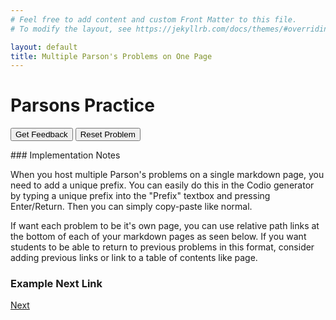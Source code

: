 ```yaml
---
# Feel free to add content and custom Front Matter to this file.
# To modify the layout, see https://jekyllrb.com/docs/themes/#overriding-theme-defaults

layout: default
title: Multiple Parson's Problems on One Page
---
```

# Parsons Practice

<div id="sortableTrash" class="sortable-code"></div> 
<div id="sortable" class="sortable-code"></div> 
<div style="clear:both;"></div> 
<p> 
    <input id="feedbackLink" value="Get Feedback" type="button" /> 
    <input id="newInstanceLink" value="Reset Problem" type="button" /> 
</p> 
<script type="text/javascript"> 
(function(){
  var initial = "import random\n" +
    "lost = False \nscore = 0\n" +
    "print(&quot;Welcome to Twisted Guess the Number!&quot;) \nprint(&quot;You&#039;ll be presented with two numbers and asked to guess the third,&quot;) \nprint(&quot;which will either be the sum of the two,&quot;) \nprint(&quot;the multiple of the two,&quot;) \nprint(&quot;or the second subtracted from the first.&quot;)\n" +
    "while not lost:\n" +
    "    number1 = random.randint(1, 11)\nnumber2 = random.randint(1, 11)\noption = random.randint(1, 3)\n" +
    "    if option == 1:\n" +
    "        answer = number1 + number2\n" +
    "    elif option == 2:\n" +
    "        answer = number1 - number2\n" +
    "    else:\n" +
    "        answer = number1 * number2\n" +
    "    print(&quot;The first number is:&quot;, number1) \nprint(&quot;The second number is:&quot;, number2)\n" +
    "    guess = int(input(&quot;Take a guess at the third number: &quot;))\n" +
    "    if guess == answer:\n" +
    "        score += 1 \nprint(&quot;You were right! Your score is now:&quot;, score)\n" +
    "    else:\n" +
    "        print(&quot;Incorrect! The answer was actually:&quot;, answer) \nprint(&quot;Your final score is:&quot;, score) \nlost = True \nprint()\n";
  var parsonsPuzzle = new ParsonsWidget({
    "sortableId": "sortable",
    "max_wrong_lines": 10,
    "grader": ParsonsWidget._graders.LineBasedGrader,
    "exec_limit": 2500,
    "can_indent": true,
    "x_indent": 50,
    "lang": "en",
    "show_feedback": true,
    "trashId": "sortableTrash"
  });
  parsonsPuzzle.init(initial);
  parsonsPuzzle.shuffleLines();
  $("#newInstanceLink").click(function(event){ 
      event.preventDefault(); 
      parsonsPuzzle.shuffleLines(); 
  }); 
  $("#feedbackLink").click(function(event){ 
      event.preventDefault(); 
      parsonsPuzzle.getFeedback(); 
  }); 
})(); 
</script>
### Implementation Notes

When you host multiple Parson's problems on a single markdown page, you need to add a unique prefix. You can easily do this in the Codio generator by typing a unique prefix into the "Prefix" textbox and pressing Enter/Return. Then you can simply copy-paste like normal.

If want each problem to be it's own page, you can use relative path links at the bottom of each of your markdown pages as seen below. If you want students to be able to return to previous problems in this format, consider adding previous links or link to a table of contents like page.

### Example Next Link
[Next](./parsons/example1.html)

